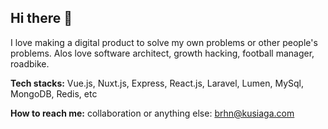 ## Hi there 👋

I love making a digital product to solve my own problems or other people's problems. Alos love software architect, growth hacking, football manager, roadbike.

__Tech stacks:__ Vue.js, Nuxt.js, Express, React.js, Laravel, Lumen, MySql, MongoDB, Redis, etc

__How to reach me:__ collaboration or anything else: brhn@kusiaga.com
